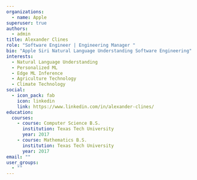```yaml
---
organizations:
  - name: Apple
superuser: true
authors:
  - admin
title: Alexander Clines
role: "Software Engineer | Engineering Manager "
bio: "Apple Siri Natural Language Understanding Software Engineering"
interests:
  - Natural Language Understanding
  - Personalized ML
  - Edge ML Inference
  - Agriculture Technology
  - Climate Technology
social:
  - icon_pack: fab
    icon: linkedin
    link: https://www.linkedin.com/in/alexander-clines/
education:
  courses:
    - course: Computer Science B.S.
      institution: Texas Tech University
      year: 2017
    - course: Mathematics B.S.
      institution: Texas Tech University
      year: 2017
email: ""
user_groups:
  - ""
---
```

